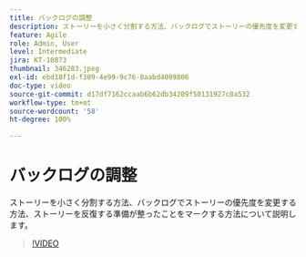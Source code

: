 ```yaml
---
title: バックログの調整
description: ストーリーを小さく分割する方法、バックログでストーリーの優先度を変更する方法、ストーリーを反復する準備が整ったことをマークする方法について説明します。
feature: Agile
role: Admin, User
level: Intermediate
jira: KT-10873
thumbnail: 346283.jpeg
exl-id: ebd18f1d-f309-4e99-9c76-8aabd4009806
doc-type: video
source-git-commit: d17df7162ccaab6b62db34209f50131927c0a532
workflow-type: tm+mt
source-wordcount: '58'
ht-degree: 100%

---
```


# バックログの調整

ストーリーを小さく分割する方法、バックログでストーリーの優先度を変更する方法、ストーリーを反復する準備が整ったことをマークする方法について説明します。

>[!VIDEO](https://video.tv.adobe.com/v/346283/?quality=12&learn=on&enablevpops)
